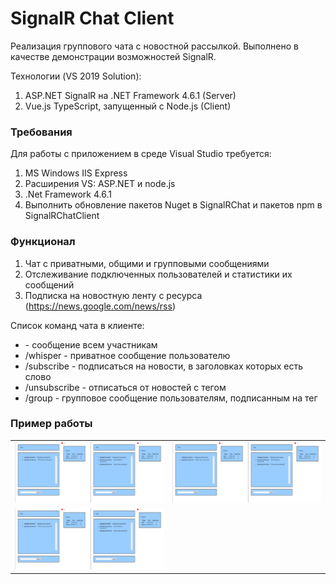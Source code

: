 ﻿# SignalR Chat Client

Реализация группового чата с новостной рассылкой. Выполнено в качестве демонстрации возможностей SignalR.

Технологии (VS 2019 Solution):
1. ASP.NET SignalR на .NET Framework 4.6.1 (Server)
2. Vue.js TypeScript, запущенный с Node.js (Client)


### Требования

Для работы с приложением в среде Visual Studio требуется:
1. MS Windows IIS Express
2. Расширения VS: ASP.NET и node.js
3. .Net Framework 4.6.1
4. Выполнить обновление пакетов Nuget в SignalRChat и пакетов npm в SignalRChatClient


### Функционал

1. Чат с приватными, общими и групповыми сообщениями
2. Отслеживание подключенных пользователей и статистики их сообщений
3. Подписка на новостную ленту с ресурса (https://news.google.com/news/rss)

Список команд чата в клиенте:
* <message> - сообщение всем участникам
* /whisper <name> <message> - приватное сообщение пользователю <name>
* /subscribe <tag> - подписаться на новости, в заголовках которых есть слово <tag> 
* /unsubscribe <tag> - отписаться от новостей с тегом <tag> 
* /group <tag> <message> - групповое сообщение пользователям, подписанным на тег <tag>


### Пример работы

|||
|:--- | ---:|
|![](readme/screen1.jpg)|![](readme/screen1.jpg)|
|![](readme/screen1.jpg)||
